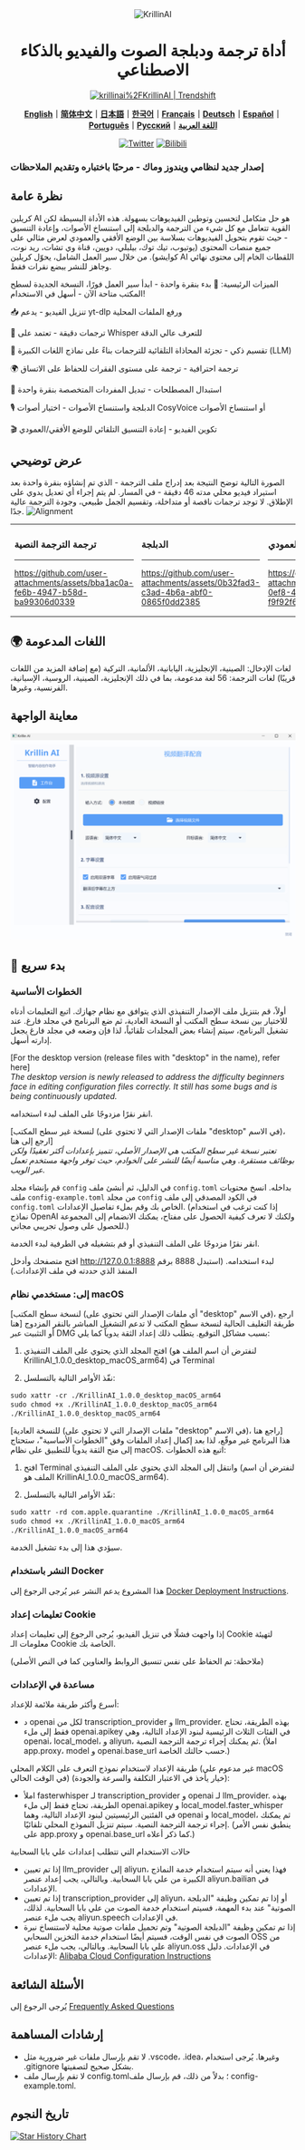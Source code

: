 <div align="center">
  <img src="../docs/images/logo.png" alt="KrillinAI" height="90">


 # أداة ترجمة ودبلجة الصوت والفيديو بالذكاء الاصطناعي

<a href="https://trendshift.io/repositories/13360" target="_blank"><img src="https://trendshift.io/api/badge/repositories/13360" alt="krillinai%2FKrillinAI | Trendshift" style="width: 250px; height: 55px;" width="250" height="55"/></a>

  **[English](../README.md)｜[简体中文](../docs/README_zh.md)｜[日本語](../docs/README_jp.md)｜[한국어](../docs/README_kr.md)｜[Français](../docs/README_fr.md)｜[Deutsch](../docs/README_de.md)｜[Español](../docs/README_es.md)｜[Português](../docs/README_pt.md)｜[Русский](../docs/README_rus.md)｜[اللغة العربية](../docs/README_ar.md)**

  [![Twitter](https://img.shields.io/badge/Twitter-KrillinAI-orange?logo=twitter)](https://x.com/KrillinAI)
[![Bilibili](https://img.shields.io/badge/dynamic/json?label=Bilibili&query=%24.data.follower&suffix=%20followers&url=https%3A%2F%2Fapi.bilibili.com%2Fx%2Frelation%2Fstat%3Fvmid%3D242124650&logo=bilibili&color=00A1D6&labelColor=FE7398&logoColor=FFFFFF)](https://space.bilibili.com/242124650)

</div>

 ### إصدار جديد لنظامي ويندوز وماك - مرحبًا باختباره وتقديم الملاحظات

## نظرة عامة

كريلين AI هو حل متكامل لتحسين وتوطين الفيديوهات بسهولة. هذه الأداة البسيطة لكن القوية تتعامل مع كل شيء من الترجمة والدبلجة إلى استنساخ الأصوات، وإعادة التنسيق - حيث تقوم بتحويل الفيديوهات بسلاسة بين الوضع الأفقي والعمودي لعرض مثالي على جميع منصات المحتوى (يوتيوب، تيك توك، بيلبلي، دويين، قناة وي تشات، ريد نوت، كوايشو). من خلال سير العمل الشامل، يحوّل كريلين AI اللقطات الخام إلى محتوى نهائي وجاهز للنشر ببضع نقرات فقط.

الميزات الرئيسية:
🎯 بدء بنقرة واحدة - ابدأ سير العمل فورًا، النسخة الجديدة لسطح المكتب متاحة الآن - أسهل في الاستخدام!

📥 تنزيل الفيديو - يدعم yt-dlp ورفع الملفات المحلية

📜 ترجمات دقيقة - تعتمد على Whisper للتعرف عالي الدقة

🧠 تقسيم ذكي - تجزئة المحاذاة التلقائية للترجمات بناءً على نماذج اللغات الكبيرة (LLM)

🌍 ترجمة احترافية - ترجمة على مستوى الفقرات للحفاظ على الاتساق

🔄 استبدال المصطلحات - تبديل المفردات المتخصصة بنقرة واحدة

🎙️ الدبلجة واستنساخ الأصوات - اختيار أصوات CosyVoice أو استنساخ الأصوات

🎬 تكوين الفيديو - إعادة التنسيق التلقائي للوضع الأفقي/العمودي

## عرض توضيحي
الصورة التالية توضح النتيجة بعد إدراج ملف الترجمة - الذي تم إنشاؤه بنقرة واحدة بعد استيراد فيديو محلي مدته 46 دقيقة - في المسار. لم يتم إجراء أي تعديل يدوي على الإطلاق. لا توجد ترجمات ناقصة أو متداخلة، وتقسيم الجمل طبيعي، وجودة الترجمة عالية جدًا.
![Alignment](../docs/images/alignment.png)

<table>
<tr>
<td width="33%">

### ترجمة الترجمة النصية
---
https://github.com/user-attachments/assets/bba1ac0a-fe6b-4947-b58d-ba99306d0339

</td>
<td width="33%">

### الدبلجة
---
https://github.com/user-attachments/assets/0b32fad3-c3ad-4b6a-abf0-0865f0dd2385

</td>

<td width="33%">

### الوضع العمودي
---
https://github.com/user-attachments/assets/c2c7b528-0ef8-4ba9-b8ac-f9f92f6d4e71

</td>

</tr>
</table>

## 🌍 اللغات المدعومة
لغات الإدخال: الصينية، الإنجليزية، اليابانية، الألمانية، التركية (مع إضافة المزيد من اللغات قريبًا)
لغات الترجمة: 56 لغة مدعومة، بما في ذلك الإنجليزية، الصينية، الروسية، الإسبانية، الفرنسية، وغيرها.

## معاينة الواجهة
![ui preview](../docs/images/ui_desktop.png)

## 🚀 بدء سريع
### الخطوات الأساسية

أولاً، قم بتنزيل ملف الإصدار التنفيذي الذي يتوافق مع نظام جهازك. اتبع التعليمات أدناه للاختيار بين نسخة سطح المكتب أو النسخة العادية، ثم ضع البرنامج في مجلد فارغ. عند تشغيل البرنامج، سيتم إنشاء بعض المجلدات تلقائياً، لذا فإن وضعه في مجلد فارغ يجعل إدارته أسهل.

[For the desktop version (release files with "desktop" in the name), refer here]  
_The desktop version is newly released to address the difficulty beginners face in editing configuration files correctly. It still has some bugs and is being continuously updated._  

انقر نقرًا مزدوجًا على الملف لبدء استخدامه.

[لنسخة غير سطح المكتب (ملفات الإصدار التي لا تحتوي على "desktop" في الاسم)، ارجع إلى هنا]  
_تعتبر نسخة غير سطح المكتب هي الإصدار الأصلي، تتميز بإعدادات أكثر تعقيدًا ولكن بوظائف مستقرة. وهي مناسبة أيضًا للنشر على الخوادم، حيث توفر واجهة مستخدم تعمل عبر الويب._

قم بإنشاء مجلد `config` في الدليل، ثم أنشئ ملف `config.toml` بداخله. انسخ محتويات ملف `config-example.toml` من مجلد `config` في الكود المصدقي إلى ملف `config.toml` الخاص بك وقم بملء تفاصيل الإعدادات. (إذا كنت ترغب في استخدام نماذج OpenAI ولكنك لا تعرف كيفية الحصول على مفتاح، يمكنك الانضمام إلى المجموعة للحصول على وصول تجريبي مجاني.)

انقر نقرًا مزدوجًا على الملف التنفيذي أو قم بتشغيله في الطرفية لبدء الخدمة.

افتح متصفحك وأدخل http://127.0.0.1:8888 لبدء استخدامه. (استبدل 8888 برقم المنفذ الذي حددته في ملف الإعدادات.)

### إلى: مستخدمي نظام macOS
[لنسخة سطح المكتب (أي ملفات الإصدار التي تحتوي على "desktop" في الاسم)، ارجع هنا]
طريقة التغليف الحالية لنسخة سطح المكتب لا تدعم التشغيل المباشر بالنقر المزدوج أو التثبيت عبر DMG بسبب مشاكل التوقيع. يتطلب ذلك إعداد الثقة يدوياً كما يلي:

1. افتح المجلد الذي يحتوي على الملف التنفيذي (لنفترض أن اسم الملف هو KrillinAI_1.0.0_desktop_macOS_arm64) في Terminal

2. نفّذ الأوامر التالية بالتسلسل:


```
sudo xattr -cr ./KrillinAI_1.0.0_desktop_macOS_arm64  
sudo chmod +x ./KrillinAI_1.0.0_desktop_macOS_arm64  
./KrillinAI_1.0.0_desktop_macOS_arm64  
```

[للنسخة العادية (ملفات الإصدار التي لا تحتوي على "desktop" في الاسم)، راجع هنا]
هذا البرنامج غير موقّع، لذا بعد إكمال إعداد الملفات وفق "الخطوات الأساسية"، ستحتاج إلى منح الثقة يدوياً للتطبيق على نظام macOS. اتبع هذه الخطوات:
1. افتح Terminal وانتقل إلى المجلد الذي يحتوي على الملف التنفيذي (لنفترض أن اسم الملف هو KrillinAI_1.0.0_macOS_arm64).

2. نفّذ الأوامر التالية بالتسلسل:

```
sudo xattr -rd com.apple.quarantine ./KrillinAI_1.0.0_macOS_arm64
sudo chmod +x ./KrillinAI_1.0.0_macOS_arm64
./KrillinAI_1.0.0_macOS_arm64
```
سيؤدي هذا إلى بدء تشغيل الخدمة.

### النشر باستخدام Docker

هذا المشروع يدعم النشر عبر يُرجى الرجوع إلى [Docker Deployment Instructions](../docs/docker.md).

### تعليمات إعداد Cookie

إذا واجهت فشلًا في تنزيل الفيديو، يُرجى الرجوع إلى تعليمات إعداد Cookie لتهيئة معلومات الـ Cookie الخاصة بك.

(ملاحظة: تم الحفاظ على نفس تنسيق الروابط والعناوين كما في النص الأصلي)


### مساعدة في الإعدادات
أسرع وأكثر طريقة ملائمة للإعداد:
* د openai لكل من transcription_provider و llm_provider. بهذه الطريقة، تحتاج فقط إلى ملء openai.apikey في الفئات الثلاث الرئيسية لبنود الإعداد التالية، وهي openai، local_model، و aliyun، ثم يمكنك إجراء ترجمة الترجمة النصية. (املأ app.proxy، model و openai.base_url حسب حالتك الخاصة.)

طريقة الإعداد لاستخدام نموذج التعرف على الكلام المحلي (غير مدعوم على macOS في الوقت الحالي) (خيار يأخذ في الاعتبار التكلفة والسرعة والجودة):

* املأ fasterwhisper لـ transcription_provider و openai لـ llm_provider. بهذه الطريقة، تحتاج فقط إلى ملء openai.apikey و local_model.faster_whisper في الفئتين الرئيسيتين لبنود الإعداد التالية، وهما openai و local_model، ثم يمكنك إجراء ترجمة الترجمة النصية. سيتم تنزيل النموذج المحلي تلقائيًا. (ينطبق نفس الأمر على app.proxy و openai.base_url كما ذكر أعلاه.)

حالات الاستخدام التي تتطلب إعدادات علي بابا السحابية
* إذا تم تعيين llm_provider إلى aliyun، فهذا يعني أنه سيتم استخدام خدمة النماذج الكبيرة من علي بابا السحابية. وبالتالي، يجب إعداد عنصر aliyun.bailian في الإعدادات.
* إذا تم تعيين transcription_provider إلى aliyun، أو إذا تم تمكين وظيفة "الدبلجة الصوتية" عند بدء المهمة، فسيتم استخدام خدمة الصوت من علي بابا السحابية. لذلك، يجب ملء عنصر aliyun.speech في الإعدادات.
* إذا تم تمكين وظيفة "الدبلجة الصوتية" وتم تحميل ملفات صوتية محلية لاستنساخ نبرة الصوت في نفس الوقت، فسيتم أيضًا استخدام خدمة التخزين السحابي OSS من علي بابا السحابية. وبالتالي، يجب ملء عنصر aliyun.oss في الإعدادات.
دليل الإعدادات: [Alibaba Cloud Configuration Instructions](../docs/aliyun.md)

## الأسئلة الشائعة
يُرجى الرجوع إلى [Frequently Asked Questions](../docs/faq.md)

## إرشادات المساهمة

- لا تقم بإرسال ملفات غير ضرورية مثل .vscode، .idea، وغيرها. يُرجى استخدام .gitignore بشكل صحيح لتصفيتها.
- لا تقم بإرسال ملف config.toml؛ بدلاً من ذلك، قم بإرسال ملف config-example.toml.
## تاريخ النجوم

[![Star History Chart](https://api.star-history.com/svg?repos=krillinai/KrillinAI&type=Date)](https://star-history.com/#krillinai/KrillinAI&Date)

